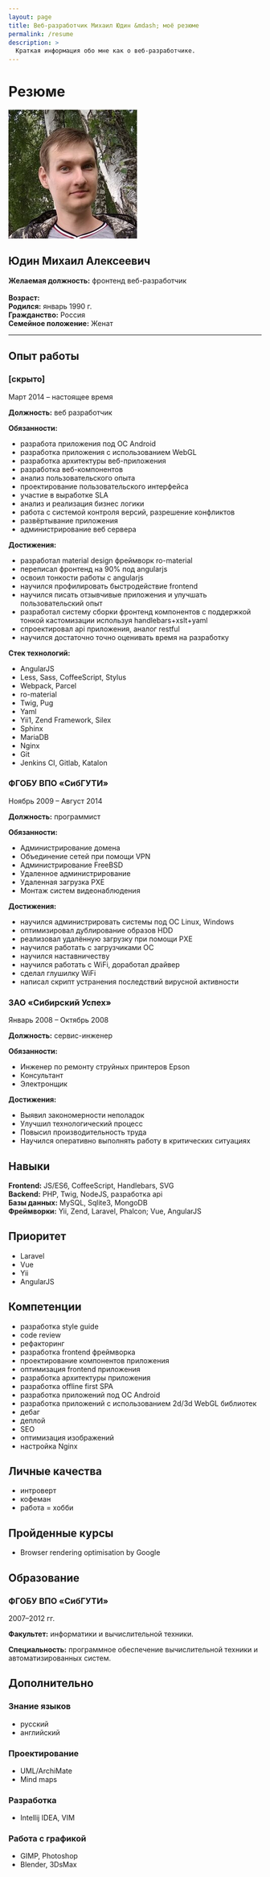 ```yaml
---
layout: page
title: Веб-разработчик Михаил Юдин &mdash; моё резюме
permalink: /resume
description: >
  Краткая информация обо мне как о веб-разработчике.
---
```


# Резюме

<section class="tile">
<aside class="tile__image">
<img src="/assets/img/ava_256.jpg" alt="Михаил Юдин аватар">
</aside>
<aside class="tile__text">
<h2>Юдин Михаил Алексеевич</h2>
<b>Желаемая должность:</b> фронтенд веб-разработчик<br><br>
<b>Возраст:</b> <script>
let yo = new Date().getFullYear() - 1990 - ((new Date() - new Date(new Date().getFullYear(), 0, 1, 0, 0, 0))/(1000*60*60*24)<28?1:0)
let yoL = yo%10
let yoText = yoL === 1?'год':(yoL > 1 && yoL < 5 ? 'года' : 'лет')
document.write(yo + ' ' +  yoText)</script><br> 
<b>Родился:</b> январь 1990 г.<br>
<b>Гражданство:</b> Россия<br>
<b>Семейное положение:</b> Женат<br>
</aside>
</section>

<hr>

## <i class="iconify" data-icon="mdi:briefcase-variant"></i> Опыт работы

### <i class="iconify" data-icon="mdi:office-building"></i> [скрыто]

Март 2014 &ndash; настоящее время

**Должность:** веб разработчик

**Обязанности:**
- разработа приложения под ОС Android
- разработка приложения с использованием WebGL
- разработка архитектуры веб-приложения
- разработка веб-компонентов
- анализ пользовательского опыта
- проектирование пользовательского интерфейса
- участие в выработке SLA
- анализ и реализация бизнес логики
- работа с системой контроля версий, разрешение конфликтов
- развёртывание приложения
- администрирование веб сервера

**Достижения:**

- разработал material design фреймворк ro-material
- переписал фронтенд на 90% под angularjs
- освоил тонкости работы с angularjs
- научился профилировать быстродействие frontend
- научился писать отзывчивые приложения и улучшать пользовательский опыт
- разработал систему сборки фронтенд компонентов с поддержкой тонкой кастомизации используя handlebars+xslt+yaml
- спроектировал api приложения, аналог restful
- научился достаточно точно оценивать время на разработку

**Стек технологий:**

- AngularJS
- Less, Sass, CoffeeScript, Stylus
- Webpack, Parcel
- ro-material
- Twig, Pug
- Yaml
- Yii1, Zend Framework, Silex
- Sphinx
- MariaDB
- Nginx
- Git
- Jenkins CI, Gitlab, Katalon


### <i class="iconify" data-icon="mdi:office-building"></i> ФГОБУ ВПО &laquo;СибГУТИ&raquo;

Ноябрь 2009 &ndash; Август 2014

**Должность:** программист

**Обязанности:**

- Администрирование домена
- Объединение сетей при помощи VPN
- Администрирование FreeBSD
- Удаленное администрирование
- Удаленная загрузка PXE
- Монтаж систем видеонаблюдения

**Достижения:**

- научился администрировать системы под ОС Linux, Windows
- оптимизировал дублирование образов HDD
- реализовал удалённую загрузку при помощи PXE
- научился работать с загрузчиками ОС
- научился наставничеству
- научился работать с WiFi, доработал драйвер
- сделал глушилку WiFi
- написал скрипт устранения последствий вирусной активности

### <i class="iconify" data-icon="mdi:office-building"></i> ЗАО &laquo;Сибирский Успех&raquo;

Январь 2008 &ndash; Октябрь 2008

**Должность:** сервис-инженер

**Обязанности:**

- Инженер по ремонту струйных принтеров Epson
- Консультант
- Электронщик

**Достижения:**

- Выявил закономерности неполадок
- Улучшил технологический процесс
- Повысил производительность труда
- Научился оперативно выполнять работу в критических ситуациях

## Навыки

**Frontend:** JS/ES6, CoffeeScript, Handlebars, SVG  
**Backend:** PHP, Twig, NodeJS, разработка api  
**Базы данных:** MySQL, Sqlite3, MongoDB  
**Фреймворки:** Yii, Zend, Laravel, Phalcon; Vue, AngularJS

## Приоритет

- Laravel
- Vue
- Yii
- AngularJS

## Компетенции

- разработка style guide
- code review
- рефакторинг
- разработка frontend фреймворка
- проектирование компонентов приложения
- оптимизация frontend приложения
- разработка архитектуры приложения
- разработка offline first SPA
- разработка приложений под ОС Android
- разработка приложений с использованием 2d/3d WebGL библиотек
- дебаг
- деплой
- SEO
- оптимизация изображений
- настройка Nginx

## <i class="iconify" data-icon="mdi:human-handsup"></i> Личные качества

- интроверт
- кофеман
- работа = хобби

## <i class="iconify" data-icon="mdi:certificate"></i> Пройденные курсы

- Browser rendering optimisation by Google

## <i class="iconify" data-icon="mdi:school"></i> Образование

### ФГОБУ ВПО &laquo;СибГУТИ&raquo;

2007&ndash;2012 гг.

**Факультет:** информатики и вычислительной техники.

**Специальность:** программное обеспечение вычислительной техники и автоматизированных систем.

## <i class="iconify" data-icon="mdi:puzzle"></i> Дополнительно

### <i class="iconify" data-icon="mdi:translate"></i> Знание языков

- русский
- английский

### <i class="iconify" data-icon="mdi:toy-brick"></i> Проектирование

- UML/ArchiMate
- Mind maps

### <i class="iconify" data-icon="mdi:code-braces-box"></i> Разработка

- Intellij IDEA, VIM

### <i class="iconify" data-icon="mdi:drawing-box"></i> Работа с графикой

- GIMP, Photoshop
- Blender, 3DsMax
